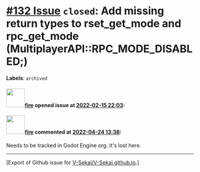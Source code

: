 # [\#132 Issue](https://github.com/V-Sekai/V-Sekai.github.io/issues/132) `closed`: Add missing return types to rset_get_mode and rpc_get_mode (MultiplayerAPI::RPC_MODE_DISABLED;)
**Labels**: `archived`


#### <img src="https://avatars.githubusercontent.com/u/32321?u=c2e06a3d2b49a467aa907e54aa259516440267cc&v=4" width="50">[fire](https://github.com/fire) opened issue at [2022-02-15 22:03](https://github.com/V-Sekai/V-Sekai.github.io/issues/132):



#### <img src="https://avatars.githubusercontent.com/u/32321?u=c2e06a3d2b49a467aa907e54aa259516440267cc&v=4" width="50">[fire](https://github.com/fire) commented at [2022-04-24 13:38](https://github.com/V-Sekai/V-Sekai.github.io/issues/132#issuecomment-1107843965):

Needs to be tracked in Godot Engine org. It's lost here.


-------------------------------------------------------------------------------



[Export of Github issue for [V-Sekai/V-Sekai.github.io](https://github.com/V-Sekai/V-Sekai.github.io).]
